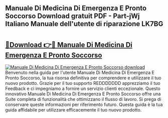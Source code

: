 ## Manuale Di Medicina Di Emergenza E Pronto Soccorso Download gratuit PDF - Part-jWj Italiano Manuale dell'utente di riparazione LK7BG

# <h2><a href="http://dfevg68.blite.top/?on=Manuale+Di+Medicina+Di+Emergenza+E+Pronto+Soccorso">🔗Download 👉🔴 Manuale Di Medicina Di Emergenza E Pronto Soccorso</a></h2>

[![Manuale Di Medicina Di Emergenza E Pronto Soccorso download](https://i.imgur.com/lujVjoI.png)](http://dfevg68.blite.top/?on=Manuale+Di+Medicina+Di+Emergenza+E+Pronto+Soccorso)
Benvenuto nella guida per l'utente Manuale Di Medicina Di Emergenza E Pronto Soccorso, la tua risorsa definitiva per comprendere e utilizzare il tuo nuovo prodotto. Grazie per il tuo supporto REDDDDDDD apprezziamo il tuo Feedback e ci impegniamo a fornire un servizio clienti eccezionale. Questo innovativo Manuale Di Medicina Di Emergenza E Pronto Soccorso offre una Suite completa di funzionalità che ottimizzano il flusso di lavoro. Si prega di conservare queste informazioni per riferimento futuro. Questa guida è la tua guida affidabile per utilizzare efficacemente il tuo nuovo prodotto.
